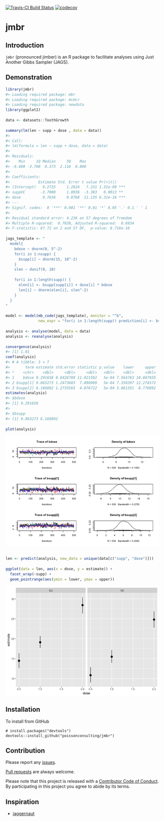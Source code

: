 
<!-- README.md is generated from README.Rmd. Please edit that file -->
[![Travis-CI Build Status](https://travis-ci.org/poissonconsulting/jmbr.svg?branch=master)](https://travis-ci.org/poissonconsulting/jmbr) [![codecov](https://codecov.io/gh/poissonconsulting/jmbr/branch/master/graph/badge.svg)](https://codecov.io/gh/poissonconsulting/jmbr)

jmbr
====

Introduction
------------

`jmbr` (pronounced jimber) is an R package to facilitate analyses using Just Another Gibbs Sampler (JAGS).

Demonstration
-------------

``` r
library(jmbr)
#> Loading required package: mbr
#> Loading required package: mcmcr
#> Loading required package: newdata
library(ggplot2)

data <- datasets::ToothGrowth

summary(lm(len ~ supp + dose , data = data))
#> 
#> Call:
#> lm(formula = len ~ supp + dose, data = data)
#> 
#> Residuals:
#>    Min     1Q Median     3Q    Max 
#> -6.600 -3.700  0.373  2.116  8.800 
#> 
#> Coefficients:
#>             Estimate Std. Error t value Pr(>|t|)    
#> (Intercept)   9.2725     1.2824   7.231 1.31e-09 ***
#> suppVC       -3.7000     1.0936  -3.383   0.0013 ** 
#> dose          9.7636     0.8768  11.135 6.31e-16 ***
#> ---
#> Signif. codes:  0 '***' 0.001 '**' 0.01 '*' 0.05 '.' 0.1 ' ' 1
#> 
#> Residual standard error: 4.236 on 57 degrees of freedom
#> Multiple R-squared:  0.7038, Adjusted R-squared:  0.6934 
#> F-statistic: 67.72 on 2 and 57 DF,  p-value: 8.716e-16

jags_template <- "
  model{
    bdose ~ dnorm(0, 5^-2)
    for(i in 1:nsupp) {
      bsupp[i] ~ dnorm(15, 10^-2)
    }
    slen ~ dunif(0, 10)

    for(i in 1:length(supp)) {
      elen[i] <- bsupp[supp[i]] + dose[i] * bdose
      len[i] ~ dnorm(elen[i], slen^-2)
    }
  }
"

model <- model(mb_code(jags_template), monitor = "^b",
               new_expr = "for(i in 1:length(supp)) prediction[i] <- bsupp[supp[i]] + dose[i] * bdose")

analysis <- analyse(model, data = data)
analysis <- reanalyse(analysis)

convergence(analysis)
#> [1] 1.01
coef(analysis)
#> # A tibble: 3 × 7
#>       term estimate std.error statistic p.value    lower     upper
#> *    <chr>    <dbl>     <dbl>     <dbl>   <dbl>    <dbl>     <dbl>
#> 1    bdose 9.291658 0.8426789 11.021502   5e-04 7.564763 10.887035
#> 2 bsupp[1] 9.863273 1.2473683  7.890909   5e-04 7.350397 12.274572
#> 3 bsupp[2] 6.166892 1.2735565  4.876722   5e-04 3.861351  8.776092
estimates(analysis)
#> $bdose
#> [1] 9.291658
#> 
#> $bsupp
#> [1] 9.863273 6.166892

plot(analysis)
```

![](README-unnamed-chunk-2-1.png)

``` r

len <- predict(analysis, new_data = unique(data[c("supp", "dose")]))

ggplot(data = len, aes(x = dose, y = estimate)) +
  facet_wrap(~supp) +
  geom_pointrange(aes(ymin = lower, ymax = upper))
```

![](README-unnamed-chunk-2-2.png)

Installation
------------

To install from GitHub

    # install.packages("devtools")
    devtools::install_github("poissonconsulting/jmbr")

Contribution
------------

Please report any [issues](https://github.com/poissonconsulting/jmbr/issues).

[Pull requests](https://github.com/poissonconsulting/jmbr/pulls) are always welcome.

Please note that this project is released with a [Contributor Code of Conduct](CONDUCT.md). By participating in this project you agree to abide by its terms.

Inspiration
-----------

-   [jaggernaut](https://github.com/poissonconsulting/jaggernaut)
